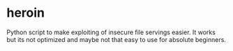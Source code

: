 # heroin
Python script to make exploiting of insecure file servings easier. It works but its not optimized and maybe not that easy to use for absolute beginners.
